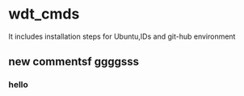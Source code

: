 # wdt_cmds
It includes installation steps for Ubuntu,IDs and git-hub environment
## new commentsf ggggsss
### hello